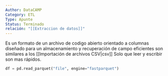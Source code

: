```yaml
---
Author: DataCAMP
Category: ETL
Type: Apunte
Status: Terminado
relación: "[[Extraccion de datos]]"
---
```

Es un formato de un archivo de codigo abierto orientado a columnas diseñado para un almacenamiento y recuperación de campo eficientes son similares a los [[Importación de archivos CSV|csv]] Solo que leer y escribir son mas rápidos.

```python
df = pd.read_parquet("file", engine="fastparquet")
```